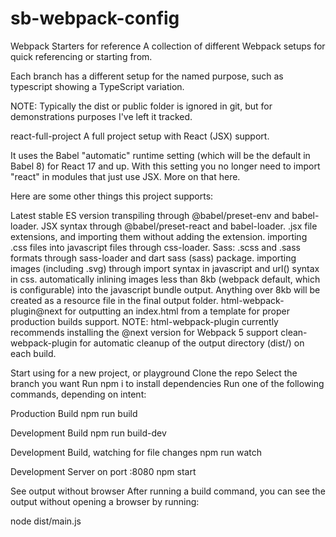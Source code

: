# sb-webpack-config

Webpack Starters for reference
A collection of different Webpack setups for quick referencing or starting from.

Each branch has a different setup for the named purpose, such as typescript showing a TypeScript variation.

NOTE: Typically the dist or public folder is ignored in git, but for demonstrations purposes I've left it tracked.

react-full-project
A full project setup with React (JSX) support.

It uses the Babel "automatic" runtime setting (which will be the default in Babel 8) for React 17 and up. With this setting you no longer need to import "react" in modules that just use JSX. More on that here.

Here are some other things this project supports:

Latest stable ES version transpiling through @babel/preset-env and babel-loader.
JSX syntax through @babel/preset-react and babel-loader.
.jsx file extensions, and importing them without adding the extension.
importing .css files into javascript files through css-loader.
Sass: .scss and .sass formats through sass-loader and dart sass (sass) package.
importing images (including .svg) through import syntax in javascript and url() syntax in css.
automatically inlining images less than 8kb (webpack default, which is configurable) into the javascript bundle output. Anything over 8kb will be created as a resource file in the final output folder.
html-webpack-plugin@next for outputting an index.html from a template for proper production builds support. NOTE: html-webpack-plugin currently recommends installing the @next version for Webpack 5 support
clean-webpack-plugin for automatic cleanup of the output directory (dist/) on each build.

Start using for a new project, or playground
Clone the repo
Select the branch you want
Run npm i to install dependencies
Run one of the following commands, depending on intent:

Production Build
npm run build

Development Build
npm run build-dev

Development Build, watching for file changes
npm run watch

Development Server on port :8080
npm start

See output without browser
After running a build command, you can see the output without opening a browser by running:

node dist/main.js